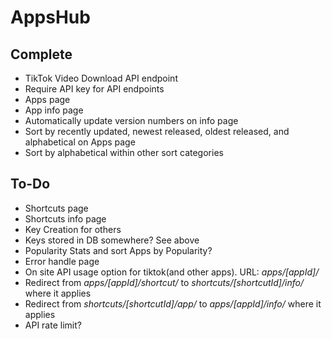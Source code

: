 # AppsHub

## Complete

- TikTok Video Download API endpoint
- Require API key for API endpoints
- Apps page
- App info page
- Automatically update version numbers on info page
- Sort by recently updated, newest released, oldest released, and alphabetical on Apps page
- Sort by alphabetical within other sort categories

## To-Do

- Shortcuts page
- Shortcuts info page
- Key Creation for others
- Keys stored in DB somewhere? See above
- Popularity Stats and sort Apps by Popularity?
- Error handle page
- On site API usage option for tiktok(and other apps). URL: _apps/\[appId]/_
- Redirect from _apps/\[appId]/shortcut/_ to _shortcuts/\[shortcutId]/info/_ where it applies
- Redirect from _shortcuts/\[shortcutId]/app/_ to _apps/\[appId]/info/_ where it applies
- API rate limit?
